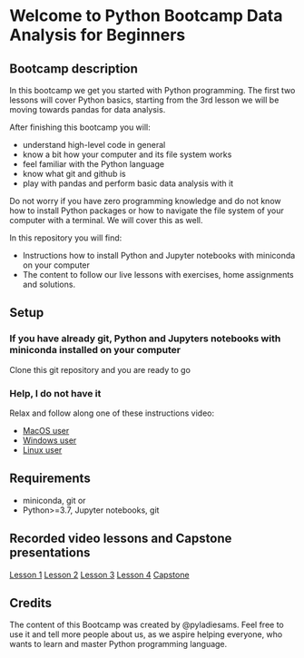# Welcome to Python Bootcamp Data Analysis for Beginners
 
## Bootcamp description
In this bootcamp we get you started with Python programming. The first two lessons will cover Python basics, starting from the 3rd lesson we will be moving towards pandas for data analysis. 

After finishing this bootcamp you will:
* understand high-level code in general
* know a bit how your computer and its file system works
* feel familiar with the Python language
* know what git and github is
* play with pandas and perform basic data analysis with it

Do not worry if you have zero programming knowledge and do not know how to install Python packages or how to navigate the file system of your computer with a terminal. We will cover this as well.

In this repository you will find: 
* Instructions how to install Python and Jupyter notebooks with miniconda on your computer
* The content to follow our live lessons with exercises, home assignments and solutions. 

## Setup
### If you have already git, Python and Jupyters notebooks with miniconda installed on your computer
Clone this git repository and you are ready to go 

### Help, I do not have it
Relax and follow along one of these instructions video:

* [MacOS user](https://youtu.be/Mg2n6wHanzE)
* [Windows user](https://youtu.be/nXn52TPnZko)
* [Linux user](https://youtu.be/cwMekDSxdNU)

## Requirements
* miniconda, git
or
* Python>=3.7, Jupyter notebooks, git

## Recorded video lessons and Capstone presentations
[Lesson 1](https://youtu.be/FoPAT3_8zwc)
[Lesson 2](https://youtu.be/8g8MGjjkNEo)
[Lesson 3](https://youtu.be/B0geOzFSyf0)
[Lesson 4](https://youtu.be/B8AkXs_B2Zo)
[Capstone](https://youtu.be/f3yWT3O36n8)

## Credits
The content of this Bootcamp was created by @pyladiesams. Feel free to use it and tell more people about us, as we aspire helping everyone, who wants to learn and master Python programming language.
